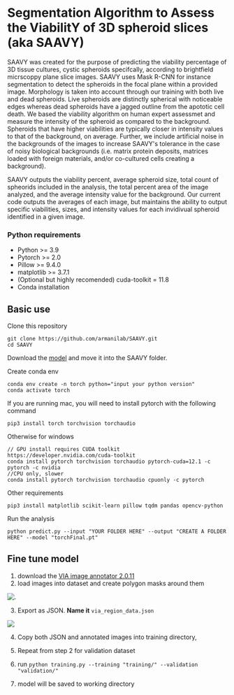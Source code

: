 # Segmentation Algorithm to Assess the ViabilitY of 3D spheroid slices (aka SAAVY)

SAAVY was created for the purpose of predicting the viability percentage of 3D tissue cultures, cystic spheroids specifcally, according to brightfield micrscoppy plane slice images. SAAVY uses Mask R-CNN for instance segmentation to detect the spheroids in the focal plane within a provided image. Morphology is taken into account through our training with both live and dead spheroids. Live spheroids are distinctly spherical with noticeable edges whereas dead spheroids have a jagged outline from the apototic cell death. We based the viability algorithm on human expert assessmet and measure the intensity of the spheroid as compared to the background. Spheroids that have higher viabilities are typically closer in intensity values to that of the background, on average. Further, we include artificial noise in the backgrounds of the images to increase SAAVY's tolerance in the case of noisy biological backgrounds (i.e. matrix protein deposits, matrices loaded with foreign materials, and/or co-cultured cells creating a background).

SAAVY outputs the viability percent, average spheroid size, total count of spheorids included in the analysis, the total percent area of the image analyzed, and the average intensity value for the background. Our current code outputs the averages of each image, but maintains the ability to output specific viabilities, sizes, and intensity values for each invidivual spheroid identified in a given image.  




### Python requirements

* Python >= 3.9
* Pytorch >= 2.0
* Pillow >= 9.4.0
* matplotlib >= 3.7.1
* (Optional but highly recomended) cuda-toolkit = 11.8 
* Conda installation


## Basic use


Clone this repository

```
git clone https://github.com/armanilab/SAAVY.git
cd SAAVY
```
Download the [model](https://drive.google.com/file/d/1NHOs9vxCup87TkMIZ8YFBuY9j8nx1NmH/view?usp=share_link) and move it into the SAAVY folder.

Create conda env 


```
conda env create -n torch python="input your python version"
conda activate torch
```
If you are running mac, you will need to install pytorch with the following command
```
pip3 install torch torchvision torchaudio
```
Otherwise for windows
```
// GPU install requires CUDA toolkit https://developer.nvidia.com/cuda-toolkit
conda install pytorch torchvision torchaudio pytorch-cuda=12.1 -c pytorch -c nvidia
//CPU only, slower
conda install pytorch torchvision torchaudio cpuonly -c pytorch
```

Other requirements
```
pip3 install matplotlib scikit-learn pillow tqdm pandas opencv-python
```


Run the analysis 
```
python predict.py --input "YOUR FOLDER HERE" --output "CREATE A FOLDER HERE" --model "torchFinal.pt"
```

## Fine tune model
1. download the [VIA image annotator 2.0.11](https://www.robots.ox.ac.uk/~vgg/software/via/)
2. load images into dataset and create polygon masks around them

![.](https://images.duckarmada.com/5Qw1y2DW2t4s/direct.png)

3. Export as JSON. **Name it**  `via_region_data.json`

![](https://images.duckarmada.com/Rmr7SCBEhTOX/direct.png)

4. Copy both JSON and annotated images into training directory, 

5. Repeat from step 2 for validation dataset

6. run `python training.py --training "training/" --validation "validation/"`

7. model will be saved to working directory


